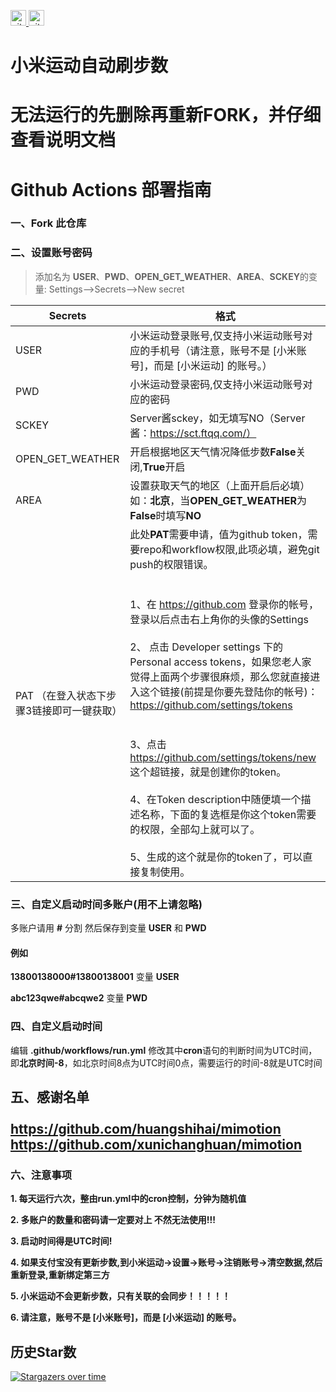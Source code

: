 </p>  
  <a href="https://github.com/matocool?tab=followers">
  <img src="https://img.shields.io/github/followers/matocool?label=Followers&style=plastic" height="25px" alt="github follow" /> </a>
  <a href="https://github.com/matocool/mimotion-repair-version/network">
  <img src="https://img.shields.io/github/stars/matocool?style=social" height="25px" alt="github follow" /> </a>
</p>

# 小米运动自动刷步数

# 无法运行的先删除再重新FORK，并仔细查看说明文档

# Github Actions 部署指南


### 一、Fork 此仓库

### 二、设置账号密码
> 添加名为  **USER**、**PWD**、**OPEN_GET_WEATHER**、**AREA**、**SCKEY**的变量: Settings-->Secrets-->New secret  

| Secrets |  格式  |
| -------- | ----- |
| USER |   小米运动登录账号,仅支持小米运动账号对应的手机号（请注意，账号不是 [小米账号]，而是 [小米运动] 的账号。）|
| PWD |   小米运动登录密码,仅支持小米运动账号对应的密码|
|SCKEY|Server酱sckey，如无填写NO（Server酱：https://sct.ftqq.com/）|
| OPEN_GET_WEATHER|   开启根据地区天气情况降低步数**False**关闭,**True**开启|
| AREA |   设置获取天气的地区（上面开启后必填）如：**北京**，当**OPEN_GET_WEATHER**为**False**时填写**NO**|
| PAT （在登入状态下步骤3链接即可一键获取）|此处**PAT**需要申请，值为github token，需要repo和workflow权限,此项必填，避免git push的权限错误。<br><br><br>1、在 https://github.com 登录你的帐号，登录以后点击右上角你的头像的Settings<br><br>2、 点击 Developer settings 下的 Personal access tokens，如果您老人家觉得上面两个步骤很麻烦，那么您就直接进入这个链接(前提是你要先登陆你的帐号)：https://github.com/settings/tokens<br><br><br>3、点击 https://github.com/settings/tokens/new 这个超链接，就是创建你的token。<br><br>4、在Token description中随便填一个描述名称，下面的复选框是你这个token需要的权限，全部勾上就可以了。<br><br>5、生成的这个就是你的token了，可以直接复制使用。|<br>


### 三、自定义启动时间多账户(用不上请忽略)

多账户请用 **#** 分割 然后保存到变量 **USER** 和 **PWD**

#### 例如

**13800138000#13800138001** 变量 **USER**

**abc123qwe#abcqwe2** 变量 **PWD**

### 四、自定义启动时间

编辑 **.github/workflows/run.yml**
修改其中**cron**语句的判断时间为UTC时间，即**北京时间-8**，如北京时间8点为UTC时间0点，需要运行的时间-8就是UTC时间


## 五、感谢名单<br><br>https://github.com/huangshihai/mimotion<br>https://github.com/xunichanghuan/mimotion



### 六、注意事项

**1. 每天运行六次，整由run.yml中的cron控制，分钟为随机值**

**2. 多账户的数量和密码请一定要对上 不然无法使用!!!**

**3. 启动时间得是UTC时间!**

**4. 如果支付宝没有更新步数,到小米运动->设置->账号->注销账号->清空数据,然后重新登录,重新绑定第三方**

**5. 小米运动不会更新步数，只有关联的会同步！！！！！**

**6. 请注意，账号不是 [小米账号]，而是 [小米运动] 的账号。**

## 历史Star数

[![Stargazers over time](https://starchart.cc/matocool/mimotion-repair-version.svg)](https://starchart.cc/matocool/mimotion-repair-version)

